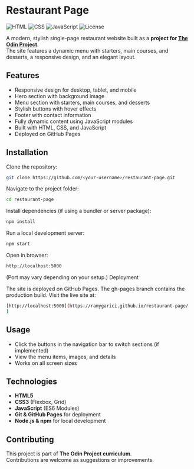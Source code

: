 # Restaurant Page

![HTML](https://img.shields.io/badge/HTML5-E34F26?style=for-the-badge&logo=html5&logoColor=white)
![CSS](https://img.shields.io/badge/CSS3-1572B6?style=for-the-badge&logo=css3&logoColor=white)
![JavaScript](https://img.shields.io/badge/JavaScript-F7DF1E?style=for-the-badge&logo=javascript&logoColor=black)
![License](https://img.shields.io/badge/License-MIT-green?style=for-the-badge)

A modern, stylish single-page restaurant website built as a **project for [The Odin Project](https://www.theodinproject.com/)**.  
The site features a dynamic menu with starters, main courses, and desserts, a responsive design, and an elegant layout.

## Features

- Responsive design for desktop, tablet, and mobile
- Hero section with background image
- Menu section with starters, main courses, and desserts
- Stylish buttons with hover effects
- Footer with contact information
- Fully dynamic content using JavaScript modules
- Built with HTML, CSS, and JavaScript
- Deployed on GitHub Pages

## Installation

Clone the repository:

```bash
git clone https://github.com/<your-username>/restaurant-page.git
```

Navigate to the project folder:
```bash
cd restaurant-page
```
Install dependencies (if using a bundler or server package):
```bash
npm install
```
Run a local development server:
```bash
npm start
```
Open in browser:
```bash
http://localhost:5000
```
(Port may vary depending on your setup.)
Deployment

The site is deployed on GitHub Pages. The gh-pages branch contains the production build.
Visit the live site at:
```bash
[http://localhost:5000](https://ramygarici.github.io/restaurant-page/
)
```
## Usage

- Click the buttons in the navigation bar to switch sections (if implemented)
- View the menu items, images, and details
- Works on all screen sizes

## Technologies

- **HTML5**
- **CSS3** (Flexbox, Grid)
- **JavaScript** (ES6 Modules)
- **Git & GitHub Pages** for deployment
- **Node.js & npm** for local development

## Contributing

This project is part of **The Odin Project curriculum**.  
Contributions are welcome as suggestions or improvements.




